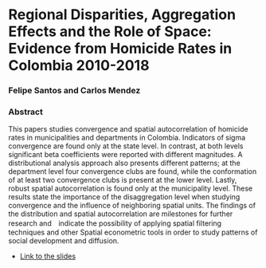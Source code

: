 # Regional Disparities, Aggregation Effects and the Role of Space: Evidence from Homicide Rates in Colombia 2010-2018

### Felipe Santos and Carlos Mendez

### Abstract
This papers studies convergence and spatial autocorrelation of homicide rates in municipalities and departments in Colombia. Indicators of sigma convergence are found only at the state level. In contrast, at both levels significant beta coefficients were reported with different magnitudes. A distributional analysis approach also presents different patterns; at the department level four convergence clubs are found, while the conformation of at least two convergence clubs is present at the lower level. Lastly, robust spatial autocorrelation is found only at the municipality level. These results state the importance of the disaggregation level when studying convergence and the influence of neighboring spatial units. The findings of the distribution and spatial autocorrelation are milestones for further research and　indicate the possibility of applying spatial filtering techniques and other Spatial econometric tools in order to study patterns of social development and diffusion.

- [Link to the slides](https://homicide-disparities-colombia.netlify.com/#1)
